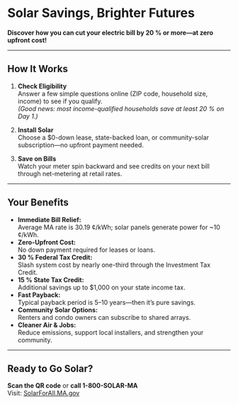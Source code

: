 <!-- Tri-fold Brochure Copy -->

# Solar Savings, Brighter Futures

**Discover how you can cut your electric bill by 20 % or more—at zero upfront cost!**

---

## How It Works

1. **Check Eligibility**  
   Answer a few simple questions online (ZIP code, household size, income) to see if you qualify.  
   *(Good news: most income-qualified households save at least 20 % on Day 1.)*

2. **Install Solar**  
   Choose a $0-down lease, state-backed loan, or community-solar subscription—no upfront payment needed.

3. **Save on Bills**  
   Watch your meter spin backward and see credits on your next bill through net-metering at retail rates.

---

## Your Benefits

- **Immediate Bill Relief:**  
  Average MA rate is 30.19 ¢/kWh; solar panels generate power for ~10 ¢/kWh.
- **Zero-Upfront Cost:**  
  No down payment required for leases or loans.
- **30 % Federal Tax Credit:**  
  Slash system cost by nearly one-third through the Investment Tax Credit.
- **15 % State Tax Credit:**  
  Additional savings up to $1,000 on your state income tax.
- **Fast Payback:**  
  Typical payback period is 5–10 years—then it’s pure savings.
- **Community Solar Options:**  
  Renters and condo owners can subscribe to shared arrays.
- **Cleaner Air & Jobs:**  
  Reduce emissions, support local installers, and strengthen your community.

---

## Ready to Go Solar?

**Scan the QR code** or **call 1-800-SOLAR-MA**  
Visit: [SolarForAll.MA.gov](https://SolarForAll.MA.gov)
